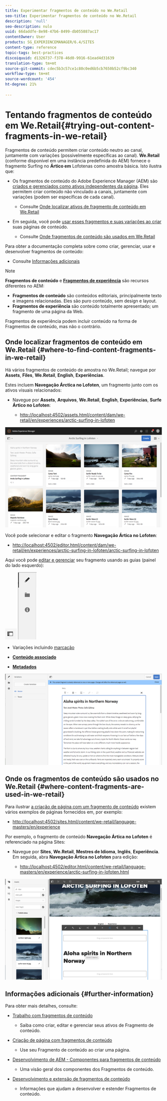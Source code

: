 ```yaml
---
title: Experimentar fragmentos de conteúdo no We.Retail
seo-title: Experimentar fragmentos de conteúdo no We.Retail
description: 'null'
seo-description: nulo
uuid: 66daddfe-8e98-47b6-8499-db055887ac17
contentOwner: User
products: SG_EXPERIENCEMANAGER/6.4/SITES
content-type: reference
topic-tags: best-practices
discoiquuid: d1326737-f378-46d0-9916-61ead4d31639
translation-type: tm+mt
source-git-commit: cdec5b3c57ce1c80c0ed6b5cb7650b52cf9bc340
workflow-type: tm+mt
source-wordcount: '454'
ht-degree: 21%

---
```



# Tentando fragmentos de conteúdo em We.Retail{#trying-out-content-fragments-in-we-retail}

Fragmentos de conteúdo permitem criar conteúdo neutro ao canal, juntamente com variações (possivelmente específicas ao canal). **We.Retail**  (conforme disponível em uma instância predefinida do AEM) fornece o fragmento Surfing no  **Ártico em** Lofotenas como amostra básica. Isto ilustra que:

* Os fragmentos de conteúdo do Adobe Experience Manager (AEM) são [criados e gerenciados como ativos independentes da página](/help/assets/content-fragments.md). Eles permitem criar conteúdo não vinculado a canais, juntamente com variações (podem ser específicas de cada canal). 

   * Consulte [Onde localizar ativos de fragmento de conteúdo em We.Retail](#where-to-find-content-fragments-in-we-retail)

* Em seguida, você pode [usar esses fragmentos e suas variações ao criar](/help/sites-authoring/content-fragments.md) suas páginas de conteúdo.

   * Consulte [Onde fragmentos de conteúdo são usados em We.Retail](#where-content-fragments-are-used-in-we-retail)

Para obter a documentação completa sobre como criar, gerenciar, usar e desenvolver fragmentos de conteúdo:

* Consulte [Informações adicionais](#further-information)

>[!NOTE]
>
>**Fragmentos de conteúdo** e **[Fragmentos de experiência](/help/sites-authoring/experience-fragments.md)** são recursos diferentes no AEM:
>
>* **Fragmentos de conteúdo** são conteúdos editoriais, principalmente texto e imagens relacionadas. Eles são puro conteúdo, sem design e layout.
>* **Fragmentos de experiência** são conteúdo totalmente apresentado; um fragmento de uma página da Web.

>
>
Fragmentos de experiência podem incluir conteúdo na forma de Fragmentos de conteúdo, mas não o contrário.

## Onde localizar fragmentos de conteúdo em We.Retail {#where-to-find-content-fragments-in-we-retail}

Há vários fragmentos de conteúdo de amostra no We.Retail; navegue por **Assets**, **Files**, **We.Retail**, **English**, **Experiências**.

Estes incluem **Navegação Árctica no Lofoten**, um fragmento junto com os ativos visuais relacionados:

* Navegue por **Assets**, **Arquivos**, **We.Retail**, **English**, **Experiências**, **Surfe Ártico no Lofoten**:

   * [http://localhost:4502/assets.html/content/dam/we-retail/en/experiences/arctic-surfing-in-lofoten](http://localhost:4502/assets.html/content/dam/we-retail/en/experiences/arctic-surfing-in-lofoten)

![cf-44](assets/cf-44.png)

Você pode selecionar e editar o fragmento **Navegação Ártica no Lofoten**:

* [http://localhost:4502/editor.html/content/dam/we-retail/en/experiences/arctic-surfing-in-lofoten/arctic-surfing-in-lofoten](http://localhost:4502/editor.html/content/dam/we-retail/en/experiences/arctic-surfing-in-lofoten/arctic-surfing-in-lofoten)

Aqui você pode [editar e gerenciar](/help/assets/content-fragments.md) seu fragmento usando as guias (painel do lado esquerdo):

![](do-not-localize/cf-45-aa.png) ![](do-not-localize/cf-45-a.png)

* **[](/help/assets/content-fragments-variations.md)** Variações incluindo  [marcação](/help/assets/content-fragments-markdown.md)

* **[Conteúdo associado](/help/assets/content-fragments-assoc-content.md)**
* **[Metadados](/help/assets/content-fragments-metadata.md)**

![cf-46](assets/cf-46.png)

## Onde os fragmentos de conteúdo são usados no We.Retail {#where-content-fragments-are-used-in-we-retail}

Para ilustrar [a criação de página com um fragmento de conteúdo](/help/sites-authoring/content-fragments.md) existem vários exemplos de páginas fornecidos em, por exemplo:

* [http://localhost:4502/sites.html/content/we-retail/language-masters/en/experience](http://localhost:4502/sites.html/content/we-retail/language-masters/en/experience)

Por exemplo, o fragmento de conteúdo **Navegação Ártica no Lofoten** é referenciado na página Sites:

* Navegue por **Sites**, **We.Retail**, **Mestres de Idioma**, **Inglês**, **Experiência**. Em seguida, abra **Navegação Ártica no Lofoten** para edição:

   * [http://localhost:4502/editor.html/content/we-retail/language-masters/en/experience/arctic-surfing-in-lofoten.html](http://localhost:4502/editor.html/content/we-retail/language-masters/en/experience/arctic-surfing-in-lofoten.html)

![cf-53](assets/cf-53.png)

## Informações adicionais {#further-information}

Para obter mais detalhes, consulte:

* [Trabalho com fragmentos de conteúdo](/help/assets/content-fragments.md)

   * Saiba como criar, editar e gerenciar seus ativos de Fragmento de conteúdo.

* [Criação de página com fragmentos de conteúdo](/help/sites-authoring/content-fragments.md)

   * Use seu Fragmento de conteúdo ao criar uma página.

* [Desenvolvimento de AEM - Componentes para fragmentos de conteúdo](/help/sites-developing/components-content-fragments.md)

   * Uma visão geral dos componentes dos Fragmentos de conteúdo.

* [Desenvolvimento e extensão de fragmentos de conteúdo](/help/sites-developing/customizing-content-fragments.md)

   * Informações que ajudam a desenvolver e estender Fragmentos de conteúdo.

